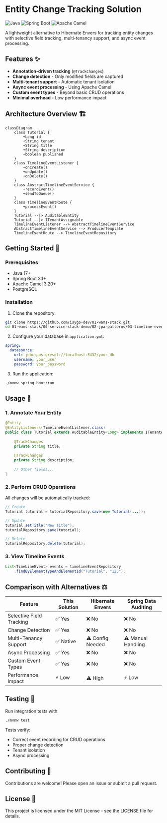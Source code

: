 # Entity Change Tracking Solution
![Java](https://img.shields.io/badge/Java-17%2B-blue)
![Spring Boot](https://img.shields.io/badge/Spring_Boot-3.1%2B-green)
![Apache Camel](https://img.shields.io/badge/Apache_Camel-3.20%2B-orange)

A lightweight alternative to Hibernate Envers for tracking entity changes with selective field tracking, multi-tenancy support, and async event processing.

## Features ✨
- **Annotation-driven tracking** (`@TrackChanges`)
- **Change detection** - Only modified fields are captured
- **Multi-tenant support** - Automatic tenant isolation
- **Async event processing** - Using Apache Camel
- **Custom event types** - Beyond basic CRUD operations
- **Minimal overhead** - Low performance impact

## Architecture Overview 🏗️
```mermaid
classDiagram
    class Tutorial {
        +Long id
        +String tenant
        +String title
        +String description
        +boolean published
    }
    class TimelineEventListener {
        +onCreate()
        +onUpdate()
        +onDelete()
    }
    class AbstractTimelineEventService {
        +recordEvent()
        +sendToQueue()
    }
    class TimelineEventRoute {
        +processEvent()
    }
    Tutorial --|> AuditableEntity
    Tutorial --|> ITenantAssignable
    TimelineEventListener --> AbstractTimelineEventService
    AbstractTimelineEventService --> ProducerTemplate
    TimelineEventRoute --> TimelineEventRepository
```

## Getting Started 🚀

### Prerequisites
- Java 17+
- Spring Boot 3.1+
- Apache Camel 3.20+
- PostgreSQL

### Installation
1. Clone the repository:
```bash
git clone https://github.com/isygo-dev/01-wams-stack.git
cd 01-wams-stack/00-service-stack-demo/02-jpa-patterns/03-timeline-events
```

2. Configure your database in `application.yml`:
```yaml
spring:
  datasource:
    url: jdbc:postgresql://localhost:5432/your_db
    username: your_user
    password: your_password
```

3. Run the application:
```bash
./mvnw spring-boot:run
```

## Usage 📝

### 1. Annotate Your Entity
```java
@Entity
@EntityListeners(TimelineEventListener.class)
public class Tutorial extends AuditableEntity<Long> implements ITenantAssignable {
    
    @TrackChanges
    private String title;
    
    @TrackChanges
    private String description;
    
    // Other fields...
}
```

### 2. Perform CRUD Operations
All changes will be automatically tracked:
```java
// Create
Tutorial tutorial = tutorialRepository.save(new Tutorial(...));

// Update
tutorial.setTitle("New Title");
tutorialRepository.save(tutorial);

// Delete
tutorialRepository.delete(tutorial);
```

### 3. View Timeline Events
```java
List<TimeLineEvent> events = timelineEventRepository
    .findByElementTypeAndElementId("Tutorial", "123");
```

## Comparison with Alternatives ⚖️
| Feature                | This Solution         | Hibernate Envers      | Spring Data Auditing |
|------------------------|-----------------------|----------------------|----------------------|
| Selective Field Tracking | ✅ Yes               | ❌ No                | ❌ No                |
| Change Detection       | ✅ Yes               | ❌ No                | ❌ No                |
| Multi-Tenancy Support  | ✅ Native            | ⚠️ Config Needed     | ⚠️ Manual Handling   |
| Async Processing       | ✅ Yes               | ❌ No                | ❌ No                |
| Custom Event Types     | ✅ Yes               | ❌ No                | ❌ No                |
| Performance Impact     | ⚡ Low               | ⚠️ High              | ⚡ Low               |

## Testing 🧪
Run integration tests with:
```bash
./mvnw test
```

Tests verify:
- Correct event recording for CRUD operations
- Proper change detection
- Tenant isolation
- Async processing

## Contributing 🤝
Contributions are welcome! Please open an issue or submit a pull request.

## License 📄
This project is licensed under the MIT License - see the LICENSE file for details.
